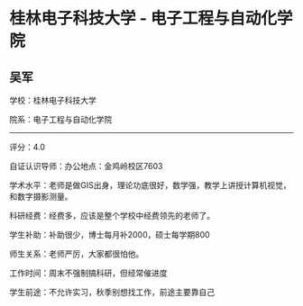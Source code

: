 # 桂林电子科技大学 - 电子工程与自动化学院

## 吴军

学校：桂林电子科技大学

院系：电子工程与自动化学院

* * *

评分：4.0

自证认识导师：办公地点：金鸡岭校区7603

学术水平：老师是做GIS出身，理论功底很好，数学强，教学上讲授计算机视觉，和数字摄影测量。

科研经费：经费多，应该是整个学校中经费领先的老师了。

学生补助：补助很少，博士每月补2000，硕士每学期800

师生关系：老师严厉，大家都很怕他。

工作时间：周末不强制搞科研，但经常催进度

学生前途：不允许实习，秋季别想找工作，前途主要靠自己